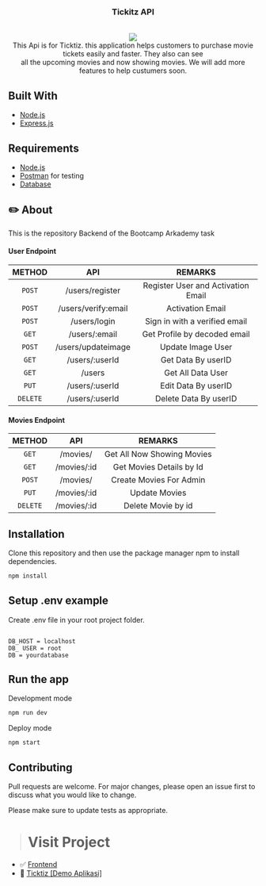 <p align="center">

  <h3 align="center">Tickitz API</h3>
  <p align="center">
   <br />
   <image width="" src='https://user-images.githubusercontent.com/74039235/119124755-39d54300-ba5b-11eb-82f9-ab35478380c4.png' />
   <br />
   This Api is for Ticktiz. this application helps customers to purchase movie tickets easily and faster. They also can see
   <br />
    all the upcoming movies and now showing movies. We will add more features to help custumers soon.
  </p>



## Built With
* [Node.js](https://nodejs.org/en/)
* [Express.js](https://expressjs.com/)

## Requirements
* [Node.js](https://nodejs.org/en/)
* [Postman](https://www.getpostman.com/) for testing
* [Database](database-example.sql)

## ✏️ About

This is the repository Backend of the Bootcamp Arkademy task

#### User Endpoint

|  METHOD  |             API             |                    REMARKS                    |
| :------: | :-------------------------: | :-------------------------------------------: |
|  `POST`  |       /users/register       |      Register User and Activation Email       |
|  `POST`  |      /users/verify:email    |                Activation Email               |
|  `POST`  |        /users/login         |        Sign in with a verified email          |
|  `GET`   |        /users/:email        |          Get Profile by decoded email         |
|  `POST`  |       /users/updateimage    |               Update Image User               |
|  `GET`   |       /users/:userId        |              Get Data By userID               |
|  `GET`   |           /users            |               Get All Data User               |
|  `PUT`   |       /users/:userId        |              Edit Data By userID              |
| `DELETE` |       /users/:userId        |             Delete Data By userID             |


#### Movies Endpoint

|  METHOD  |             API             |                    REMARKS                   |
| :------: | :-------------------------: | :-------------------------------------------:|
|  `GET`   |            /movies/         |           Get All Now Showing Movies         |
|  `GET`   |          /movies/:id        |            Get Movies Details by Id          |
|  `POST`  |           /movies/          |            Create Movies For Admin           |
|  `PUT`   |          /movies/:id        |                 Update Movies                |
| `DELETE` |          /movies/:id        |               Delete Movie by id             |



## Installation

Clone this repository and then use the package manager npm to install dependencies.


```bash
npm install
```

## Setup .env example

Create .env file in your root project folder.

```env

DB_HOST = localhost
DB_ USER = root
DB = yourdatabase

```

## Run the app

Development mode

```bash
npm run dev
```

Deploy mode

```bash
npm start
```

## Contributing
Pull requests are welcome. For major changes, please open an issue first to discuss what you would like to change.

Please make sure to update tests as appropriate.



># Visit Project
- :white_check_mark: [Frontend](https://github.com/kevinfaridap/tickitz-frontend)
- :rocket: [Ticktiz [Demo Aplikasi]](https://ticktiz-ticket.netlify.app/signin)
